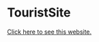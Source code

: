 # TouristSite
<a href="https://pilankar.github.io/TouristSite/">Click here to see this website.</a>

